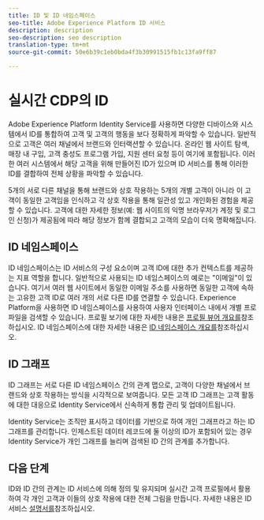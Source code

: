 ```yaml
---
title: ID 및 ID 네임스페이스
seo-title: Adobe Experience Platform ID 서비스
description: description
seo-description: seo description
translation-type: tm+mt
source-git-commit: 50e6b39c1eb0bda4f3b30991515fb1c13fa9ff87

---
```



# 실시간 CDP의 ID

Adobe Experience Platform Identity Service를 사용하면 다양한 디바이스와 시스템에서 ID를 통합하여 고객 및 고객의 행동을 보다 정확하게 파악할 수 있습니다. 일반적으로 고객은 여러 채널에서 브랜드와 인터랙션할 수 있습니다. 온라인 웹 사이트 탐색, 매장 내 구입, 고객 충성도 프로그램 가입, 지원 센터 요청 등이 여기에 포함됩니다. 이러한 여러 시스템에서 해당 고객을 위해 만들어진 ID가 있으며 ID 서비스를 통해 이러한 ID를 결합하여 전체 상황을 파악할 수 있습니다.

5개의 서로 다른 채널을 통해 브랜드와 상호 작용하는 5개의 개별 고객이 아니라 이 고객이 동일한 고객임을 인식하고 각 상호 작용을 통해 일관성 있고 개인화된 경험을 제공할 수 있습니다. 고객에 대한 자세한 정보(예: 웹 사이트의 익명 브라우저가 계정 및 로그인 신청)가 제공됨에 따라 해당 정보가 함께 결합되고 고객의 모습이 더욱 명확해집니다.

## ID 네임스페이스

ID 네임스페이스는 ID 서비스의 구성 요소이며 고객 ID에 대한 추가 컨텍스트를 제공하는 지표 역할을 합니다. 일반적으로 사용되는 ID 네임스페이스의 예로는 &quot;이메일&quot;이 있습니다. 여기서 여러 웹 사이트에서 동일한 이메일 주소를 사용하면 동일한 고객에 속하는 고유한 고객 ID로 여러 개의 서로 다른 ID를 연결할 수 있습니다. Experience Platform을 사용하면 ID 네임스페이스를 사용하여 사용자 인터페이스 내에서 개별 프로파일을 검색할 수 있습니다. 프로필 보기에 대한 자세한 내용은 [프로필 뷰어 개요를](/help/rtcdp/profile/profile-viewer.md)참조하십시오. ID 네임스페이스에 대한 자세한 내용은 [ID 네임스페이스 개요를](../../identity-service/namespaces.md)참조하십시오.

## ID 그래프

ID 그래프는 서로 다른 ID 네임스페이스 간의 관계 맵으로, 고객이 다양한 채널에서 브랜드와 상호 작용하는 방식을 시각적으로 보여줍니다. 모든 고객 ID 그래프는 고객 활동에 대한 대응으로 Identity Service에서 신속하게 통합 관리 및 업데이트됩니다.

Identity Service는 조직만 표시하고 데이터를 기반으로 하여 개인 그래프라고 하는 ID 그래프를 관리합니다. 인제스트된 데이터 레코드에 둘 이상의 ID가 포함되어 있는 경우 Identity Service가 개인 그래프를 늘리며 검색된 ID 간의 관계를 추가합니다.

## 다음 단계

ID와 ID 간의 관계는 ID 서비스에 의해 정의 및 유지되며 실시간 고객 프로필에서 활용하여 각 개인 고객과 이들의 상호 작용에 대한 전체 그림을 만듭니다. 자세한 내용은 ID 서비스 [설명서를](../../identity-service/home.md)참조하십시오.